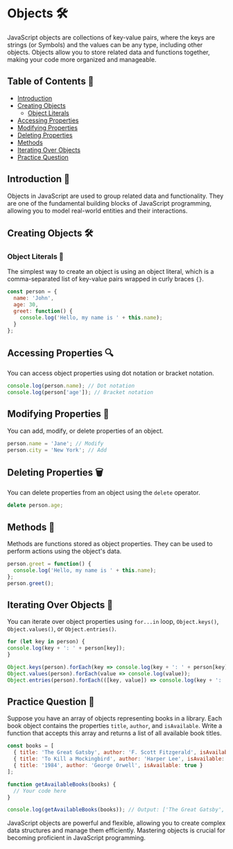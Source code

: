 # Objects 🛠️

JavaScript objects are collections of key-value pairs, where the keys are strings (or Symbols) and the values can be any type, including other objects. Objects allow you to store related data and functions together, making your code more organized and manageable.

## Table of Contents 📑
- [Introduction](#introduction-📖)
- [Creating Objects](#creating-objects-🛠️)
  - [Object Literals](#object-literals-📝)
- [Accessing Properties](#accessing-properties-🔍)
- [Modifying Properties](#modifying-properties-🔧)
- [Deleting Properties](#deleting-properties-🗑️)
- [Methods](#methods-🔄)
- [Iterating Over Objects](#iterating-over-objects-🔄)
- [Practice Question](#practice-question-📝)

## Introduction 📖

Objects in JavaScript are used to group related data and functionality. They are one of the fundamental building blocks of JavaScript programming, allowing you to model real-world entities and their interactions.

## Creating Objects 🛠️

### Object Literals 📝

The simplest way to create an object is using an object literal, which is a comma-separated list of key-value pairs wrapped in curly braces `{}`.

``` javascript
const person = {
  name: 'John',
  age: 30,
  greet: function() {
    console.log('Hello, my name is ' + this.name);
  }
};
```

## Accessing Properties 🔍

You can access object properties using dot notation or bracket notation.

``` javascript
console.log(person.name); // Dot notation 
console.log(person['age']); // Bracket notation
```
## Modifying Properties 🔧

You can add, modify, or delete properties of an object.

``` javascript
person.name = 'Jane'; // Modify 
person.city = 'New York'; // Add
```
## Deleting Properties 🗑️

You can delete properties from an object using the `delete` operator.

``` javascript
delete person.age;
```

## Methods 🔄

Methods are functions stored as object properties. They can be used to perform actions using the object's data.

``` javascript
person.greet = function() {
  console.log('Hello, my name is ' + this.name);
};
person.greet();

```

## Iterating Over Objects 🔄

You can iterate over object properties using `for...in` loop, `Object.keys()`, `Object.values()`, or `Object.entries()`.

``` javascript
for (let key in person) { 
console.log(key + ': ' + person[key]); 
}

Object.keys(person).forEach(key => console.log(key + ': ' + person[key])); 
Object.values(person).forEach(value => console.log(value)); 
Object.entries(person).forEach(([key, value]) => console.log(key + ': ' + value));
```
## Practice Question 📝

Suppose you have an array of objects representing books in a library. Each book object contains the properties `title`, `author`, and `isAvailable`. Write a function that accepts this array and returns a list of all available book titles.

``` javascript
const books = [
  { title: 'The Great Gatsby', author: 'F. Scott Fitzgerald', isAvailable: true },
  { title: 'To Kill a Mockingbird', author: 'Harper Lee', isAvailable: false },
  { title: '1984', author: 'George Orwell', isAvailable: true }
];

function getAvailableBooks(books) {
  // Your code here
}

console.log(getAvailableBooks(books)); // Output: ['The Great Gatsby', '1984']
```
JavaScript objects are powerful and flexible, allowing you to create complex data structures and manage them efficiently. Mastering objects is crucial for becoming proficient in JavaScript programming.
